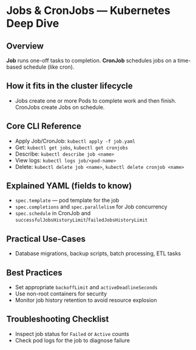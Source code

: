 # Jobs & CronJobs — Kubernetes Deep Dive

## Overview
**Job** runs one-off tasks to completion. **CronJob** schedules jobs on a time-based schedule (like cron).

## How it fits in the cluster lifecycle
- Jobs create one or more Pods to complete work and then finish. CronJobs create Jobs on schedule.

## Core CLI Reference
- Apply Job/CronJob: `kubectl apply -f job.yaml`
- Get: `kubectl get jobs`, `kubectl get cronjobs`
- Describe: `kubectl describe job <name>`
- View logs: `kubectl logs job/<pod-name>`
- Delete: `kubectl delete job <name>`, `kubectl delete cronjob <name>`

## Explained YAML (fields to know)
- `spec.template` — pod template for the job
- `spec.completions` and `spec.parallelism` for Job concurrency
- `spec.schedule` in CronJob and `successfulJobsHistoryLimit`/`failedJobsHistoryLimit`

## Practical Use-Cases
- Database migrations, backup scripts, batch processing, ETL tasks

## Best Practices
- Set appropriate `backoffLimit` and `activeDeadlineSeconds`
- Use non-root containers for security
- Monitor job history retention to avoid resource explosion

## Troubleshooting Checklist
- Inspect job status for `Failed` or `Active` counts
- Check pod logs for the job to diagnose failure